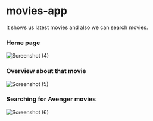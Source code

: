 # movies-app

It shows us latest movies and also we can search movies.

### Home page
![Screenshot (4)](https://user-images.githubusercontent.com/44509204/113179125-f1748280-926c-11eb-8117-60f96a901e85.png)

### Overview about that movie
![Screenshot (5)](https://user-images.githubusercontent.com/44509204/113179186-fdf8db00-926c-11eb-82d3-ae0cddd4bccf.png)

### Searching for Avenger movies
![Screenshot (6)](https://user-images.githubusercontent.com/44509204/113179242-0bae6080-926d-11eb-856a-fda19c4ffb68.png)

